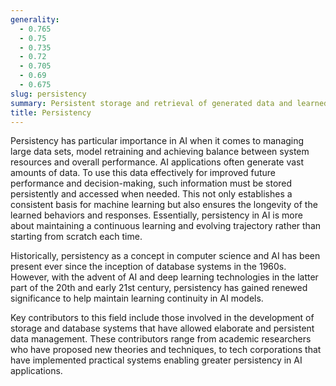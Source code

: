 ```yaml
---
generality:
  - 0.765
  - 0.75
  - 0.735
  - 0.72
  - 0.705
  - 0.69
  - 0.675
slug: persistency
summary: Persistent storage and retrieval of generated data and learned behaviors to maintain a model's performance and ensure its utility over time.
title: Persistency
---
```


Persistency has particular importance in AI when it comes to managing large data sets, model retraining and achieving balance between system resources and overall performance. AI applications often generate vast amounts of data. To use this data effectively for improved future performance and decision-making, such information must be stored persistently and accessed when needed. This not only establishes a consistent basis for machine learning but also ensures the longevity of the learned behaviors and responses. Essentially, persistency in AI is more about maintaining a continuous learning and evolving trajectory rather than starting from scratch each time.

Historically, persistency as a concept in computer science and AI has been present ever since the inception of database systems in the 1960s. However, with the advent of AI and deep learning technologies in the latter part of the 20th and early 21st century, persistency has gained renewed significance to help maintain learning continuity in AI models.

Key contributors to this field include those involved in the development of storage and database systems that have allowed elaborate and persistent data management. These contributors range from academic researchers who have proposed new theories and techniques, to tech corporations that have implemented practical systems enabling greater persistency in AI applications.
